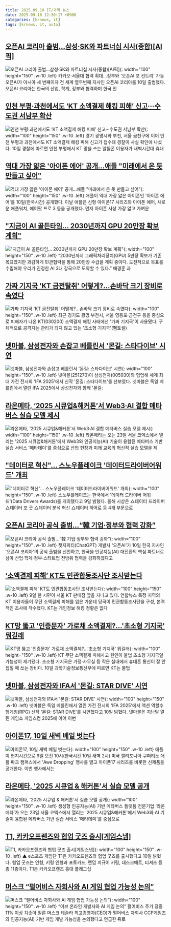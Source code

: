 ```yaml
---
title: 2025.09.10 IT/과학 뉴스
date: 2025-09-10 12:30:17 +0900
categories: [krnews, it]
tags: [krnews, it, auto]
---
```

## [오픈AI 코리아 출범…삼성·SK와 파트너십 시사(종합)[AI픽]](https://n.news.naver.com/mnews/article/001/0015616667)

![오픈AI 코리아 출범…삼성·SK와 파트너십 시사(종합)[AI픽]](https://mimgnews.pstatic.net/image/origin/001/2025/09/10/15616667.jpg?type=nf220_150){: width="100" height="150" .w-10 .left}
카카오·서울대 협력 확대…정부와 '오픈AI 포 컨트리' 가동 오픈AI가 아시아 세 번째이자 전 세계 열두번째 지사인 오픈AI 코리아를 10일 출범했다. 오픈AI 코리아는 한국의 산업, 학계, 정부와 협력하며 한국 인

## [인천 부평·과천에서도 ‘KT 소액결제 해킹 피해’ 신고···수도권 서남부 확산](https://n.news.naver.com/mnews/article/032/0003395446)

![인천 부평·과천에서도 ‘KT 소액결제 해킹 피해’ 신고···수도권 서남부 확산](https://mimgnews.pstatic.net/image/origin/032/2025/09/10/3395446.jpg?type=nf220_150){: width="100" height="150" .w-10 .left}
경기 광명시와 부천, 서울 금천구에 이어 인천 부평과 과천에서도 KT 소액결제 해킹 피해 신고가 접수돼 경찰이 사실 확인에 나섰다. 10일 경찰에 따르면 인천 부평에서 KT 망을 쓰는 알뜰폰 이용자가 새벽시간대 휴대

## [역대 가장 얇은 '아이폰 에어' 공개…애플 "미래에서 온 듯 만들고 싶어"](https://n.news.naver.com/mnews/article/277/0005649449)

![역대 가장 얇은 '아이폰 에어' 공개…애플 "미래에서 온 듯 만들고 싶어"](https://mimgnews.pstatic.net/image/origin/277/2025/09/10/5649449.jpg?type=nf220_150){: width="100" height="150" .w-10 .left}
애플이 역대 가장 얇은 아이폰인 '아이폰 에어'를 10일(한국시간) 공개했다. 이날 애플은 신형 아이폰17 시리즈와 아이폰 에어, 새로운 애플워치, 에어팟 프로 3 등을 공개했다. 먼저 아이폰 사상 가장 얇고 가벼운

## ["지금이 AI 골든타임... 2030년까지 GPU 20만장 확보 계획"](https://n.news.naver.com/mnews/article/014/0005404241)

!["지금이 AI 골든타임... 2030년까지 GPU 20만장 확보 계획"](https://mimgnews.pstatic.net/image/origin/014/2025/09/09/5404241.jpg?type=nf220_150){: width="100" height="150" .w-10 .left}
“2030년까지 그래픽처리장치(GPU) 5만장 확보가 기존 목표였지만 과감하게 민관협력을 통해 20만장 수급을 계획 중이다. 도전적으로 목표를 수립해야 우리가 진정한 AI 3대 강국으로 도약할 수 있다.” 배경훈 과

## [가짜 기지국 'KT 금전탈취' 어떻게?…손바닥 크기 장비로 속였다](https://n.news.naver.com/mnews/article/421/0008477186)

![가짜 기지국 'KT 금전탈취' 어떻게?…손바닥 크기 장비로 속였다](https://mimgnews.pstatic.net/image/origin/421/2025/09/10/8477186.jpg?type=nf220_150){: width="100" height="150" .w-10 .left}
최근 경기도 광명·부천시, 서울 영등포·금천구 등을 중심으로 피해자가 나온 KT(030200) 소액결제 해킹 사태에선 '가짜 기지국'이 사용됐다. 구체적으로 공격자는 관리가 되지 않고 있는 '초소형 기지국'(펨토셀)

## [넷마블, 삼성전자와 손잡고 베를린서 '몬길: 스타다이브' 시연](https://n.news.naver.com/mnews/article/421/0008476598)

![넷마블, 삼성전자와 손잡고 베를린서 '몬길: 스타다이브' 시연](https://mimgnews.pstatic.net/image/origin/421/2025/09/10/8476598.jpg?type=nf220_150){: width="100" height="150" .w-10 .left}
넷마블(251270)이 삼성전자(005930)와 협업해 세계 최대 가전 전시회 'IFA 2025'에서 신작 '몬길: 스타다이브'를 선보였다. 넷마블은 독일 베를린에서 열린 IFA 2025에서 삼성전자와 함께 '몬길:

## [라온메타, ‘2025 시큐업&해커톤’서 Web3·AI 결합 메타버스 실습 모델 제시](https://n.news.naver.com/mnews/article/014/0005404512)

![라온메타, ‘2025 시큐업&해커톤’서 Web3·AI 결합 메타버스 실습 모델 제시](https://mimgnews.pstatic.net/image/origin/014/2025/09/10/5404512.jpg?type=nf220_150){: width="100" height="150" .w-10 .left}
라온메타는 오는 23일 서울 코엑스에서 열리는 '2025 시큐업&해커톤'에서 Web3와 인공지능(AI) 기술이 융합된 메타버스 기반 실습 서비스 '메타데미'를 중심으로 산업 현장과 미래 교육의 혁신적 실습 모델을 제

## ["데이터로 혁신"… 스노우플레이크 '데이터드라이버어워드' 개최](https://n.news.naver.com/mnews/article/421/0008475889)

!["데이터로 혁신"… 스노우플레이크 '데이터드라이버어워드' 개최](https://mimgnews.pstatic.net/image/origin/421/2025/09/09/8475889.jpg?type=nf220_150){: width="100" height="150" .w-10 .left}
스노우플레이크는 한국에서 '데이터 드라이버 어워드'(Data Drivers Awards)를 개최했다고 9일 밝혔다. 올해 시상은 △데이터 드라이버 △데이터 포 굿 △데이터 분석 혁신 △데이터 히어로 등 4개 부문으로

## [오픈AI 코리아 공식 출범…“韓 기업·정부와 협력 강화”](https://n.news.naver.com/mnews/article/277/0005649659)

![오픈AI 코리아 공식 출범…“韓 기업·정부와 협력 강화”](https://mimgnews.pstatic.net/image/origin/277/2025/09/10/5649659.jpg?type=nf220_150){: width="100" height="150" .w-10 .left}
챗지피티(ChatGPT) 개발사 '오픈AI'가 10일 한국 지사인 '오픈AI 코리아'의 공식 출범을 선언하고, 한국을 인공지능(AI) 대전환의 핵심 파트너로 삼아 산업·학계·정부·스타트업 전방위 협력을 강화하겠다고

## [‘소액결제 피해’ KT도 민관합동조사단 조사받는다](https://n.news.naver.com/mnews/article/021/0002735313)

![‘소액결제 피해’ KT도 민관합동조사단 조사받는다](https://mimgnews.pstatic.net/image/origin/021/2025/09/09/2735313.jpg?type=nf220_150){: width="100" height="150" .w-10 .left}
9일 한 시민이 서울 KT 판매점 앞을 지나고 있다. 연합뉴스 특정 지역의 KT 이용자들이 무단 소액결제 피해를 입은 가운데 당국이 민관합동조사단을 구성, 본격적인 조사에 착수했다. KT는 개인정보 해킹 정황은 없다

## [KT망 뚫고 '인증문자' 가로채 소액결제?…'초소형 기지국' 뭐길래](https://n.news.naver.com/mnews/article/008/0005248189)

![KT망 뚫고 '인증문자' 가로채 소액결제?…'초소형 기지국' 뭐길래](https://mimgnews.pstatic.net/image/origin/008/2025/09/10/5248189.jpg?type=nf220_150){: width="100" height="150" .w-10 .left}
KT 무단 소액결제 피해사고 원인이 불법 초소형 기지국일 가능성이 제기됐다. 초소형 기지국은 가정·사무실 등 작은 실내에서 휴대폰 통신이 잘 안 집힐 때 쓰는 장비다. 10일 과학기술정보통신부에 따르면 KT는 불법

## [넷마블, 삼성전자와 IFA서 '몬길: STAR DIVE' 시연](https://n.news.naver.com/mnews/article/001/0015616222)

![넷마블, 삼성전자와 IFA서 '몬길: STAR DIVE' 시연](https://mimgnews.pstatic.net/image/origin/001/2025/09/10/15616222.jpg?type=nf220_150){: width="100" height="150" .w-10 .left}
넷마블은 독일 베를린에서 열린 가전 전시회 'IFA 2025'에서 액션 역할수행게임(RPG) 신작 '몬길: STAR DIVE'를 시연했다고 10일 밝혔다. 넷마블은 지난달 열린 게임쇼 게임스컴 2025에 이어 이번

## [아이폰17, 10일 새벽 베일 벗는다](https://n.news.naver.com/mnews/article/031/0000963948)

![아이폰17, 10일 새벽 베일 벗는다](https://mimgnews.pstatic.net/image/origin/031/2025/09/09/963948.jpg?type=nf220_150){: width="100" height="150" .w-10 .left}
애플이 현지시간으로 9일 오전 10시(한국시간 10일 새벽 2시) 미국 캘리포니아 쿠퍼티노 애플 파크 캠퍼스에서 'Awe Dropping' 행사를 열고 아이폰17 시리즈를 비롯한 신제품을 공개한다. 이번 행사에서는

## [라온메타, '2025 시큐업 & 해커톤'서 실습 모델 공개](https://n.news.naver.com/mnews/article/015/0005182762)

![라온메타, '2025 시큐업 & 해커톤'서 실습 모델 공개](https://mimgnews.pstatic.net/image/origin/015/2025/09/10/5182762.jpg?type=nf220_150){: width="100" height="150" .w-10 .left}
생성형 인공지능(AI) 기반 메타버스 플랫폼 전문기업 ‘라온메타’가 오는 23일 서울 코엑스에서 열리는 '2025 시큐업&해커톤'에서 Web3와 AI 기술이 융합된 메타버스 기반 실습 서비스 '메타데미'를 중심으로

## [T1, 카카오프렌즈와 협업 굿즈 출시[게임스냅]](https://n.news.naver.com/mnews/article/001/0015616336)

![T1, 카카오프렌즈와 협업 굿즈 출시[게임스냅]](https://mimgnews.pstatic.net/image/origin/001/2025/09/10/15616336.jpg?type=nf220_150){: width="100" height="150" .w-10 .left}
▲ e스포츠 게임단 T1은 카카오프렌즈와 협업 굿즈를 출시했다고 10일 밝혔다. 협업 굿즈는 인형, 키링 인형과 포토카드, 랜덤 피규어 키링, 데스크매트, 티셔츠 등 총 11종이다. T1은 카카오프렌즈 홍대 플래그십

## [머스크 “펄어비스 자회사와 AI 게임 협업 가능성 논의”](https://n.news.naver.com/mnews/article/366/0001106860)

![머스크 “펄어비스 자회사와 AI 게임 협업 가능성 논의”](https://mimgnews.pstatic.net/image/origin/366/2025/09/10/1106860.jpg?type=nf220_150){: width="100" height="150" .w-10 .left}
“이브 온라인 개발사와 AI 게임 논의” 펄어비스 주가 장중 11% 이상 치솟아 일론 머스크 테슬라 최고경영자(CEO)가 펄어비스 자회사 CCP게임즈와 인공지능(AI) 기반 게임 개발 가능성을 논의했다고 언급한 뒤로


